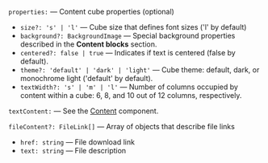 `properties:` — Content cube properties (optional)

- `size?: 's' | 'l'` — Cube size that defines font sizes ('l' by default)
- `background?: BackgroundImage` — Special background properties described in the **Content blocks** section.
- `centered?: false | true` — Indicates if text is centered (false by default).
- `theme?: 'default' | 'dark' | 'light'` — Cube theme: default, dark, or monochrome light ('default' by default).
- `textWidth?: 's' | 'm' | 'l'` — Number of columns occupied by content within a cube: 6, 8, and 10 out of 12 columns, respectively.

`textContent:` — See the [Content](?path=/story/components-content--default&viewMode=docs) component.

`fileContent?: FileLink[]` — Array of objects that describe file links

- `href: string` — File download link
- `text: string` — File description

